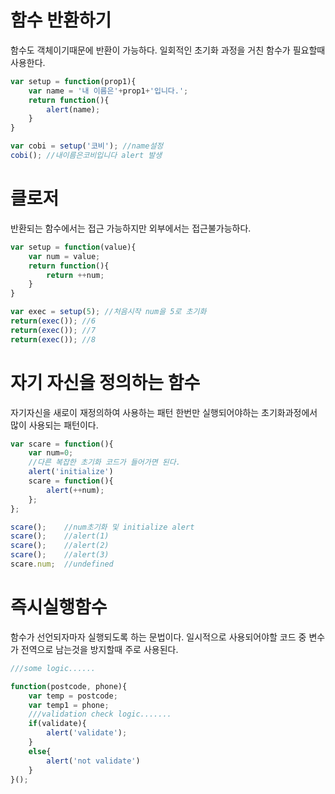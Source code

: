 # 함수 반환하기
함수도 객체이기때문에 반환이 가능하다.
일회적인 초기화 과정을 거친 함수가 필요할때 사용한다.

```js
var setup = function(prop1){
	var name = '내 이름은'+prop1+'입니다.';
	return function(){
		alert(name);
	}
}

var cobi = setup('코비');	//name설정
cobi();	//내이름은코비입니다 alert 발생
```

# 클로저
반환되는 함수에서는 접근 가능하지만 외부에서는 접근불가능하다.
```js
var setup = function(value){
	var num = value;
	return function(){
		return ++num;
	}
}

var exec = setup(5); //처음시작 num을 5로 초기화
return(exec());	//6
return(exec());	//7
return(exec());	//8
```


# 자기 자신을 정의하는 함수
자기자신을 새로이 재정의하여 사용하는 패턴
한번만 실행되어야하는 초기화과정에서 많이 사용되는 패턴이다.

```js
var scare = function(){
	var num=0;
	//다른 복잡한 초기화 코드가 들어가면 된다.
	alert('initialize')
	scare = function(){
		alert(++num);
	};
};

scare();	//num초기화 및 initialize alert
scare();	//alert(1)
scare();	//alert(2)
scare();	//alert(3)
scare.num;	//undefined
```

# 즉시실행함수
함수가 선언되자마자 실행되도록 하는 문법이다.
일시적으로 사용되어야할 코드 중 변수가 전역으로 남는것을 방지할때 주로 사용된다.
```js
///some logic......

function(postcode, phone){
	var temp = postcode;
	var temp1 = phone;
	///validation check logic.......
	if(validate){
		alert('validate');
	}
	else{
		alert('not validate')
	}
}();
```
